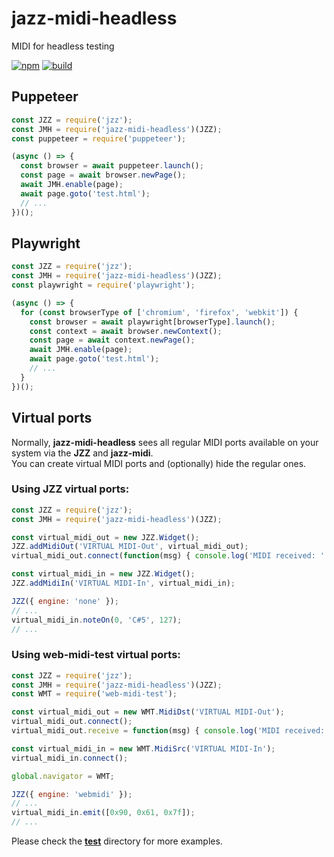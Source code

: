 # jazz-midi-headless

MIDI for headless testing

[![npm](https://img.shields.io/npm/v/jazz-midi-headless.svg)](https://www.npmjs.com/package/jazz-midi-headless)
[![build](https://github.com/jazz-soft/jazz-midi-headless/actions/workflows/build.yml/badge.svg)](https://github.com/jazz-soft/jazz-midi-headless/actions)

## Puppeteer

```js
const JZZ = require('jzz');
const JMH = require('jazz-midi-headless')(JZZ);
const puppeteer = require('puppeteer');

(async () => {
  const browser = await puppeteer.launch();
  const page = await browser.newPage();
  await JMH.enable(page);
  await page.goto('test.html');
  // ...
})();
```

## Playwright

```js
const JZZ = require('jzz');
const JMH = require('jazz-midi-headless')(JZZ);
const playwright = require('playwright');

(async () => {
  for (const browserType of ['chromium', 'firefox', 'webkit']) {
    const browser = await playwright[browserType].launch();
    const context = await browser.newContext();
    const page = await context.newPage();
    await JMH.enable(page);
    await page.goto('test.html');
    // ...
  }
})();
```

## Virtual ports

Normally, **jazz-midi-headless** sees all regular MIDI ports available on your system
via the **JZZ** and **jazz-midi**.  
You can create virtual MIDI ports and (optionally) hide the regular ones.

### Using JZZ virtual ports:

```js
const JZZ = require('jzz');
const JMH = require('jazz-midi-headless')(JZZ);

const virtual_midi_out = new JZZ.Widget();
JZZ.addMidiOut('VIRTUAL MIDI-Out', virtual_midi_out);
virtual_midi_out.connect(function(msg) { console.log('MIDI received: ' + msg); });

const virtual_midi_in = new JZZ.Widget();
JZZ.addMidiIn('VIRTUAL MIDI-In', virtual_midi_in);

JZZ({ engine: 'none' });
// ...
virtual_midi_in.noteOn(0, 'C#5', 127);
// ...
```

### Using web-midi-test virtual ports:

```js
const JZZ = require('jzz');
const JMH = require('jazz-midi-headless')(JZZ);
const WMT = require('web-midi-test');

const virtual_midi_out = new WMT.MidiDst('VIRTUAL MIDI-Out');
virtual_midi_out.connect();
virtual_midi_out.receive = function(msg) { console.log('MIDI received:', msg); };

const virtual_midi_in = new WMT.MidiSrc('VIRTUAL MIDI-In');
virtual_midi_in.connect();

global.navigator = WMT;

JZZ({ engine: 'webmidi' });
// ...
virtual_midi_in.emit([0x90, 0x61, 0x7f]);
// ...
```

Please check the [**test**](https://github.com/jazz-soft/jazz-midi-headless/tree/main/test) directory for more examples.